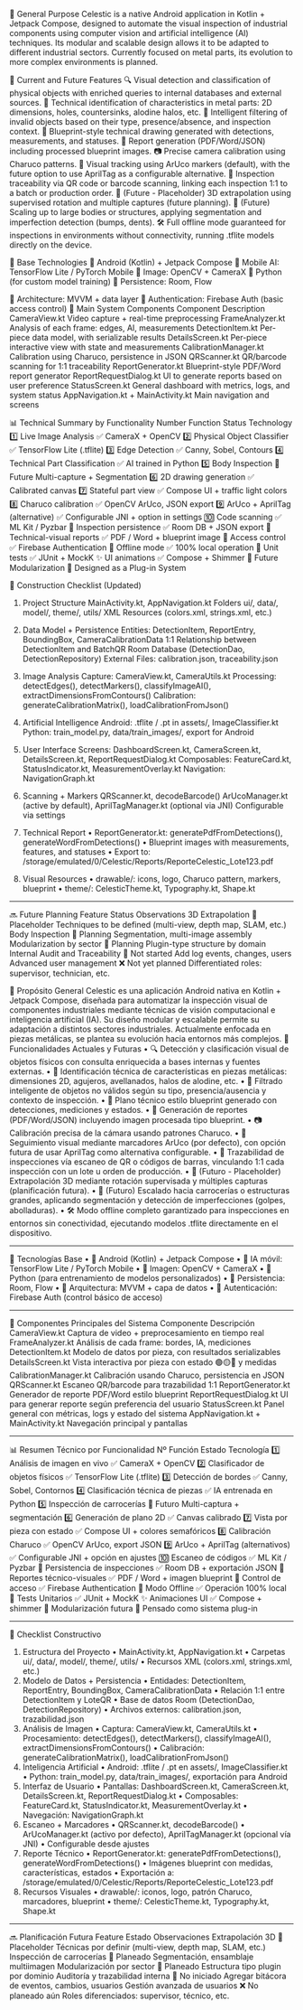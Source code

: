 🧠 General Purpose
Celestic is a native Android application in Kotlin + Jetpack Compose, designed to automate the visual inspection of industrial components using computer vision and artificial intelligence (AI) techniques. Its modular and scalable design allows it to be adapted to different industrial sectors. Currently focused on metal parts, its evolution to more complex environments is planned.

🔧 Current and Future Features
🔍 Visual detection and classification of physical objects with enriched queries to internal databases and external sources.
📐 Technical identification of characteristics in metal parts: 2D dimensions, holes, countersinks, alodine halos, etc.
🚦 Intelligent filtering of invalid objects based on their type, presence/absence, and inspection context.
📏 Blueprint-style technical drawing generated with detections, measurements, and statuses.
🧾 Report generation (PDF/Word/JSON) including processed blueprint images.
📷 Precise camera calibration using Charuco patterns.
🧿 Visual tracking using ArUco markers (default), with the future option to use AprilTag as a configurable alternative.
🧾 Inspection traceability via QR code or barcode scanning, linking each inspection 1:1 to a batch or production order.
🧭 (Future - Placeholder) 3D extrapolation using supervised rotation and multiple captures (future planning).
🚗 (Future) Scaling up to large bodies or structures, applying segmentation and imperfection detection (bumps, dents).
🛠️ Full offline mode guaranteed for inspections in environments without connectivity, running .tflite models directly on the device.

🧩 Base Technologies
📱 Android (Kotlin) + Jetpack Compose
🧠 Mobile AI: TensorFlow Lite / PyTorch Mobile
🎥 Image: OpenCV + CameraX
🐍 Python (for custom model training)
💾 Persistence: Room, Flow

🧩 Architecture: MVVM + data layer
🔐 Authentication: Firebase Auth (basic access control)
🧩 Main System Components
Component Description
CameraView.kt Video capture + real-time preprocessing
FrameAnalyzer.kt Analysis of each frame: edges, AI, measurements
DetectionItem.kt Per-piece data model, with serializable results
DetailsScreen.kt Per-piece interactive view with state and measurements
CalibrationManager.kt Calibration using Charuco, persistence in JSON
QRScanner.kt QR/barcode scanning for 1:1 traceability
ReportGenerator.kt Blueprint-style PDF/Word report generator
ReportRequestDialog.kt UI to generate reports based on user preference
StatusScreen.kt General dashboard with metrics, logs, and system status
AppNavigation.kt + MainActivity.kt Main navigation and screens

📊 Technical Summary by Functionality
Number Function Status Technology
1️⃣ Live Image Analysis ✅ CameraX + OpenCV
2️⃣ Physical Object Classifier ✅ TensorFlow Lite (.tflite)
3️⃣ Edge Detection ✅ Canny, Sobel, Contours
4️⃣ Technical Part Classification ✅ AI trained in Python
5️⃣ Body Inspection 🔲 Future Multi-capture + Segmentation
6️⃣ 2D drawing generation ✅ Calibrated canvas
7️⃣ Stateful part view ✅ Compose UI + traffic light colors
8️⃣ Charuco calibration ✅ OpenCV ArUco, JSON export
9️⃣ ArUco + AprilTag (alternative) ✅ Configurable JNI + option in settings
🔟 Code scanning ✅ ML Kit / Pyzbar
🧩 Inspection persistence ✅ Room DB + JSON export
📄 Technical-visual reports ✅ PDF / Word + blueprint image
🔐 Access control ✅ Firebase Authentication
📶 Offline mode ✅ 100% local operation
🧪 Unit tests ✅ JUnit + MockK
✨ UI animations ✅ Compose + Shimmer
🧱 Future Modularization 🔲 Designed as a Plug-in System

🧱 Construction Checklist (Updated)
1. Project Structure
MainActivity.kt, AppNavigation.kt
Folders ui/, data/, model/, theme/, utils/
XML Resources (colors.xml, strings.xml, etc.)

2. Data Model + Persistence
Entities: DetectionItem, ReportEntry, BoundingBox, CameraCalibrationData
1:1 Relationship between DetectionItem and BatchQR
Room Database (DetectionDao, DetectionRepository)
External Files: calibration.json, traceability.json

3. Image Analysis
Capture: CameraView.kt, CameraUtils.kt
Processing: detectEdges(), detectMarkers(), classifyImageAI(), extractDimensionsFromContours()
Calibration: generateCalibrationMatrix(), loadCalibrationFromJson()

4. Artificial Intelligence
Android: .tflite / .pt in assets/, ImageClassifier.kt
Python: train_model.py, data/train_images/, export for Android

5. User Interface
Screens: DashboardScreen.kt, CameraScreen.kt, DetailsScreen.kt, ReportRequestDialog.kt
Composables: FeatureCard.kt, StatusIndicator.kt, MeasurementOverlay.kt
Navigation: NavigationGraph.kt

6. Scanning + Markers
QRScanner.kt, decodeBarcode()
ArUcoManager.kt (active by default), AprilTagManager.kt (optional via JNI)
Configurable via settings

7. Technical Report
• ReportGenerator.kt: generatePdfFromDetections(), generateWordFromDetections()
• Blueprint images with measurements, features, and statuses
• Export to: /storage/emulated/0/Celestic/Reports/ReporteCelestic_Lote123.pdf
8. Visual Resources
• drawable/: icons, logo, Charuco pattern, markers, blueprint
• theme/: CelesticTheme.kt, Typography.kt, Shape.kt
________________________________________
🔜 Future Planning
Feature Status Observations
3D Extrapolation 🔲 Placeholder Techniques to be defined (multi-view, depth map, SLAM, etc.)
Body Inspection 🔲 Planning Segmentation, multi-image assembly
Modularization by sector 🔲 Planning Plugin-type structure by domain
Internal Audit and Traceability 🔲 Not started Add log events, changes, users
Advanced user management ❌ Not yet planned Differentiated roles: supervisor, technician, etc.


🧠 Propósito General 
Celestic es una aplicación Android nativa en Kotlin + Jetpack Compose, diseñada para automatizar la inspección visual de componentes industriales mediante técnicas de visión computacional e inteligencia artificial (IA). Su diseño modular y escalable permite su adaptación a distintos sectores industriales. Actualmente enfocada en piezas metálicas, se plantea su evolución hacia entornos más complejos.
🔧 Funcionalidades Actuales y Futuras
•	🔍 Detección y clasificación visual de objetos físicos con consulta enriquecida a bases internas y fuentes externas.
•	📐 Identificación técnica de características en piezas metálicas: dimensiones 2D, agujeros, avellanados, halos de alodine, etc.
•	🚦 Filtrado inteligente de objetos no válidos según su tipo, presencia/ausencia y contexto de inspección.
•	📏 Plano técnico estilo blueprint generado con detecciones, mediciones y estados.
•	🧾 Generación de reportes (PDF/Word/JSON) incluyendo imagen procesada tipo blueprint.
•	📷 Calibración precisa de la cámara usando patrones Charuco.
•	🧿 Seguimiento visual mediante marcadores ArUco (por defecto), con opción futura de usar AprilTag como alternativa configurable.
•	🧾 Trazabilidad de inspecciones vía escaneo de QR o códigos de barras, vinculando 1:1 cada inspección con un lote u orden de producción.
•	🧭 (Futuro - Placeholder) Extrapolación 3D mediante rotación supervisada y múltiples capturas (planificación futura).
•	🚗 (Futuro) Escalado hacia carrocerías o estructuras grandes, aplicando segmentación y detección de imperfecciones (golpes, abolladuras).
•	🛠️ Modo offline completo garantizado para inspecciones en entornos sin conectividad, ejecutando modelos .tflite directamente en el dispositivo.
________________________________________
🧩 Tecnologías Base
•	📱 Android (Kotlin) + Jetpack Compose
•	🧠 IA móvil: TensorFlow Lite / PyTorch Mobile
•	🎥 Imagen: OpenCV + CameraX
•	🐍 Python (para entrenamiento de modelos personalizados)
•	💾 Persistencia: Room, Flow
•	🧩 Arquitectura: MVVM + capa de datos
•	🔐 Autenticación: Firebase Auth (control básico de acceso)
________________________________________
🧩 Componentes Principales del Sistema
Componente	Descripción
CameraView.kt	Captura de video + preprocesamiento en tiempo real
FrameAnalyzer.kt	Análisis de cada frame: bordes, IA, mediciones
DetectionItem.kt	Modelo de datos por pieza, con resultados serializables
DetailsScreen.kt	Vista interactiva por pieza con estado 🟢🟡🔴 y medidas
CalibrationManager.kt	Calibración usando Charuco, persistencia en JSON
QRScanner.kt	Escaneo QR/barcode para trazabilidad 1:1
ReportGenerator.kt	Generador de reporte PDF/Word estilo blueprint
ReportRequestDialog.kt	UI para generar reporte según preferencia del usuario
StatusScreen.kt	Panel general con métricas, logs y estado del sistema
AppNavigation.kt + MainActivity.kt	Navegación principal y pantallas
________________________________________
📊 Resumen Técnico por Funcionalidad
Nº	Función	Estado	Tecnología
1️⃣	Análisis de imagen en vivo	✅	CameraX + OpenCV
2️⃣	Clasificador de objetos físicos	✅	TensorFlow Lite (.tflite)
3️⃣	Detección de bordes	✅	Canny, Sobel, Contornos
4️⃣	Clasificación técnica de piezas	✅	IA entrenada en Python
5️⃣	Inspección de carrocerías	🔲 Futuro	Multi-captura + segmentación
6️⃣	Generación de plano 2D	✅	Canvas calibrado
7️⃣	Vista por pieza con estado	✅	Compose UI + colores semafóricos
8️⃣	Calibración Charuco	✅	OpenCV ArUco, export JSON
9️⃣	ArUco + AprilTag (alternativos)	✅ Configurable	JNI + opción en ajustes
🔟	Escaneo de códigos	✅	ML Kit / Pyzbar
🧩	Persistencia de inspecciones	✅	Room DB + exportación JSON
📄	Reportes técnico-visuales	✅	PDF / Word + imagen blueprint
🔐	Control de acceso	✅	Firebase Authentication
📶	Modo Offline	✅	Operación 100% local
🧪	Tests Unitarios	✅	JUnit + MockK
✨	Animaciones UI	✅	Compose + shimmer
🧱	Modularización futura	🔲	Pensado como sistema plug-in
________________________________________
🧱 Checklist Constructivo 
1. Estructura del Proyecto
•	MainActivity.kt, AppNavigation.kt
•	Carpetas ui/, data/, model/, theme/, utils/
•	Recursos XML (colors.xml, strings.xml, etc.)
2. Modelo de Datos + Persistencia
•	Entidades: DetectionItem, ReportEntry, BoundingBox, CameraCalibrationData
•	Relación 1:1 entre DetectionItem y LoteQR
•	Base de datos Room (DetectionDao, DetectionRepository)
•	Archivos externos: calibration.json, trazabilidad.json
3. Análisis de Imagen
•	Captura: CameraView.kt, CameraUtils.kt
•	Procesamiento: detectEdges(), detectMarkers(), classifyImageAI(), extractDimensionsFromContours()
•	Calibración: generateCalibrationMatrix(), loadCalibrationFromJson()
4. Inteligencia Artificial
•	Android: .tflite / .pt en assets/, ImageClassifier.kt
•	Python: train_model.py, data/train_images/, exportación para Android
5. Interfaz de Usuario
•	Pantallas: DashboardScreen.kt, CameraScreen.kt, DetailsScreen.kt, ReportRequestDialog.kt
•	Composables: FeatureCard.kt, StatusIndicator.kt, MeasurementOverlay.kt
•	Navegación: NavigationGraph.kt
6. Escaneo + Marcadores
•	QRScanner.kt, decodeBarcode()
•	ArUcoManager.kt (activo por defecto), AprilTagManager.kt (opcional vía JNI)
•	Configurable desde ajustes
7. Reporte Técnico
•	ReportGenerator.kt: generatePdfFromDetections(), generateWordFromDetections()
•	Imágenes blueprint con medidas, características, estados
•	Exportación a: /storage/emulated/0/Celestic/Reports/ReporteCelestic_Lote123.pdf
8. Recursos Visuales
•	drawable/: iconos, logo, patrón Charuco, marcadores, blueprint
•	theme/: CelesticTheme.kt, Typography.kt, Shape.kt
________________________________________
🔜 Planificación Futura
Feature	Estado	Observaciones
Extrapolación 3D	🔲 Placeholder	Técnicas por definir (multi-view, depth map, SLAM, etc.)
Inspección de carrocerías	🔲 Planeado	Segmentación, ensamblaje multiimagen
Modularización por sector	🔲 Planeado	Estructura tipo plugin por dominio
Auditoría y trazabilidad interna	🔲 No iniciado	Agregar bitácora de eventos, cambios, usuarios
Gestión avanzada de usuarios	❌ No planeado aún	Roles diferenciados: supervisor, técnico, etc.

